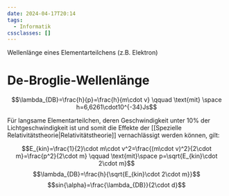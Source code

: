 ```yaml
---
date: 2024-04-17T20:14
tags:
  - Informatik
cssclasses: []
---
```

Wellenlänge eines Elementarteilchens (z.B. Elektron)

# De-Broglie-Wellenlänge

$$\lambda_{DB}=\frac{h}{p}=\frac{h}{m\cdot v} \qquad \text{mit} \space h=6,6261\cdot10^{-34}Js$$

Für langsame Elementarteilchen, deren Geschwindigkeit unter 10% der Lichtgeschwindigkeit ist und somit die Effekte der [[Spezielle Relativitätstheorie|Relativitätstheorie]] vernachlässigt werden können, gilt:

$$E_{kin}=\frac{1}{2}\cdot m\cdot v^2=\frac{(m\cdot v)^2}{2\cdot m}=\frac{p^2}{2\cdot m} \qquad \text{mit}\space p=\sqrt{E_{kin}\cdot 2\cdot m}$$
$$\lambda_{DB}=\frac{h}{\sqrt{E_{kin}\cdot 2\cdot m}}$$
$$sin{\alpha}=\frac{\lambda_{DB}}{2\cdot d}$$






